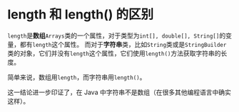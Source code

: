 # length 和 length() 的区别
`length`是**数组**`Arrays`类的一个属性，对于类型为`int[], double[], String[]`的变量，都有`length`这个属性。
而对于**字符串**类，比如`String`类或是`StringBuilder`类的对象，它们并没有`length`这个属性，它们使用`length()`方法获取字符串的长度。

简单来说，数组用`length`，而字符串用`length()`。

这一结论进一步印证了，在 Java 中字符串不是数组（在很多其他编程语言中确实这样）。